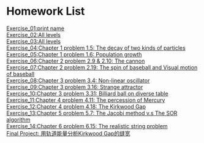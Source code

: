 # Homework List
[Exercise_01:print name](https://github.com/yxt20095/computationalphysics_N2015301020095/blob/master/print%20name)<br>
[Exercise_02:All levels]()<br>
[Exercise_03:All levels]()<br>
[Exercise_04:Chapter 1 problem 1.5: The decay of two kinds of particles]()<br>
[Exercise_05:Chapter 1 problem 1.6: Population growth]()<br>
[Exercise_06:Chapter 2 problem 2.9 & 2.10: The cannon]()<br>
[Exercise_07:Chapter 2 problem 2.19: The spin of baseball and Visual motion of baseball]()<br>
[Exercise_08:Chapter 3 problem 3.4: Non-linear oscillator]()<br>
[Exercise_09:Chapter 3 problem 3.16: Strange attractor]()<br>
[Exercise_10:Chapter 3 problem 3.31: Billiard ball on diverse table]()<br>
[Exercise_11:Chapter 4 problem 4.11: The percession of Mercury]()<br>
[Exercise_12:Chapter 4 problem 4.18: The Kirkwood Gap]()<br>
[Exercise_13:Chapter 5 problem 5.7: The Jacobi method v.s The SOR algorithm]()<br>
[Exercise_14:Chapter 6 problem 6.15: The realistic string problem]()<br>
[Final Project: 用轨道能量分析Kirkwood Gap的缝宽]()<br>
